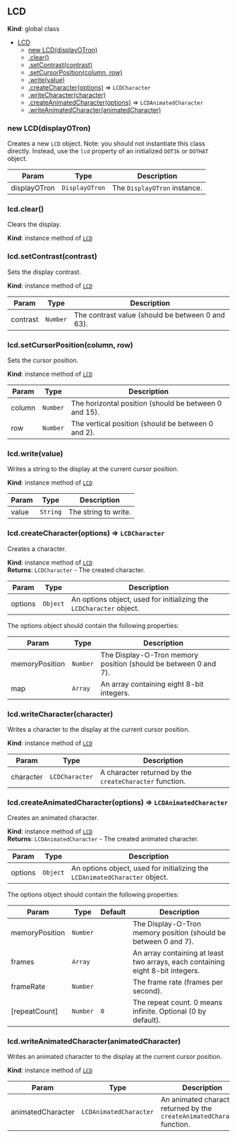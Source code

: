 <a name="LCD"></a>
## LCD
**Kind**: global class  

* [LCD](#LCD)
  * [new LCD(displayOTron)](#new_LCD_new)
  * [.clear()](#LCD+clear)
  * [.setContrast(contrast)](#LCD+setContrast)
  * [.setCursorPosition(column, row)](#LCD+setCursorPosition)
  * [.write(value)](#LCD+write)
  * [.createCharacter(options)](#LCD+createCharacter) ⇒ <code>LCDCharacter</code>
  * [.writeCharacter(character)](#LCD+writeCharacter)
  * [.createAnimatedCharacter(options)](#LCD+createAnimatedCharacter) ⇒ <code>LCDAnimatedCharacter</code>
  * [.writeAnimatedCharacter(animatedCharacter)](#LCD+writeAnimatedCharacter)

<a name="new_LCD_new"></a>
### new LCD(displayOTron)
Creates a new `LCD` object.
Note: you should not instantiate this class directly. Instead, use the `lcd` property of an initialized `DOT3k` or `DOTHAT` object.


| Param | Type | Description |
| --- | --- | --- |
| displayOTron | <code>DisplayOTron</code> | The `DisplayOTron` instance. |

<a name="LCD+clear"></a>
### lcd.clear()
Clears the display.

**Kind**: instance method of <code>[LCD](#LCD)</code>  
<a name="LCD+setContrast"></a>
### lcd.setContrast(contrast)
Sets the display contrast.

**Kind**: instance method of <code>[LCD](#LCD)</code>  

| Param | Type | Description |
| --- | --- | --- |
| contrast | <code>Number</code> | The contrast value (should be between 0 and 63). |

<a name="LCD+setCursorPosition"></a>
### lcd.setCursorPosition(column, row)
Sets the cursor position.

**Kind**: instance method of <code>[LCD](#LCD)</code>  

| Param | Type | Description |
| --- | --- | --- |
| column | <code>Number</code> | The horizontal position (should be between 0 and 15). |
| row | <code>Number</code> | The vertical position (should be between 0 and 2). |

<a name="LCD+write"></a>
### lcd.write(value)
Writes a string to the display at the current cursor position.

**Kind**: instance method of <code>[LCD](#LCD)</code>  

| Param | Type | Description |
| --- | --- | --- |
| value | <code>String</code> | The string to write. |

<a name="LCD+createCharacter"></a>
### lcd.createCharacter(options) ⇒ <code>LCDCharacter</code>
Creates a character.

**Kind**: instance method of <code>[LCD](#LCD)</code>  
**Returns**: <code>LCDCharacter</code> - The created character.  

| Param | Type | Description |
| --- | --- | --- |
| options | <code>Object</code> | An options object, used for initializing the `LCDCharacter` object.  |

The options object should contain the following properties:

| Param | Type | Description |
| --- | --- | --- |
| memoryPosition | <code>Number</code> | The Display-O-Tron memory position (should be between 0 and 7). |
| map | <code>Array</code> | An array containing eight 8-bit integers. |

<a name="LCD+writeCharacter"></a>
### lcd.writeCharacter(character)
Writes a character to the display at the current cursor position.

**Kind**: instance method of <code>[LCD](#LCD)</code>  

| Param | Type | Description |
| --- | --- | --- |
| character | <code>LCDCharacter</code> | A character returned by the `createCharacter` function. |

<a name="LCD+createAnimatedCharacter"></a>
### lcd.createAnimatedCharacter(options) ⇒ <code>LCDAnimatedCharacter</code>
Creates an animated character.

**Kind**: instance method of <code>[LCD](#LCD)</code>  
**Returns**: <code>LCDAnimatedCharacter</code> - The created animated character.  

| Param | Type | Description |
| --- | --- | --- |
| options | <code>Object</code> | An options object, used for initializing the `LCDAnimatedCharacter` object.  |

The options object should contain the following properties:

| Param | Type | Default | Description |
| --- | --- | --- | --- |
| memoryPosition | <code>Number</code> |  | The Display-O-Tron memory position (should be between 0 and 7). |
| frames | <code>Array</code> |  | An array containing at least two arrays, each containing eight 8-bit integers. |
| frameRate | <code>Number</code> |  | The frame rate (frames per second). |
| [repeatCount] | <code>Number</code> | <code>0</code> | The repeat count. 0 means infinite. Optional (0 by default). |

<a name="LCD+writeAnimatedCharacter"></a>
### lcd.writeAnimatedCharacter(animatedCharacter)
Writes an animated character to the display at the current cursor position.

**Kind**: instance method of <code>[LCD](#LCD)</code>  

| Param | Type | Description |
| --- | --- | --- |
| animatedCharacter | <code>LCDAnimatedCharacter</code> | An animated character returned by the `createAnimatedCharacter` function. |
